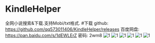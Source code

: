 # KindleHelper
全网小说搜索&下载.支持Mobi/txt格式.
#下载
github: https://github.com/qq573011406/KindleHelper/releases
百度网盘: https://pan.baidu.com/s/1dEWLErZ 密码: 2wm8
![1](https://github.com/qq573011406/KindleHelper/raw/master/KindleHelper/resource/1.png)
![1](https://github.com/qq573011406/KindleHelper/raw/master/KindleHelper/resource/2.png)
![1](https://github.com/qq573011406/KindleHelper/raw/master/KindleHelper/resource/3.png)
![1](https://github.com/qq573011406/KindleHelper/raw/master/KindleHelper/resource/4.jpg)
![1](https://github.com/qq573011406/KindleHelper/raw/master/KindleHelper/resource/5.jpg)
![1](https://github.com/qq573011406/KindleHelper/raw/master/KindleHelper/resource/6.jpg)
